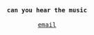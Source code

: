 <samp>
  <h4 align="center">can you hear the music</h4>
  <p align="center">
    <a href="mailto:j.juniorpires98@gmail.com">email</a>
  </p>
</samp>
